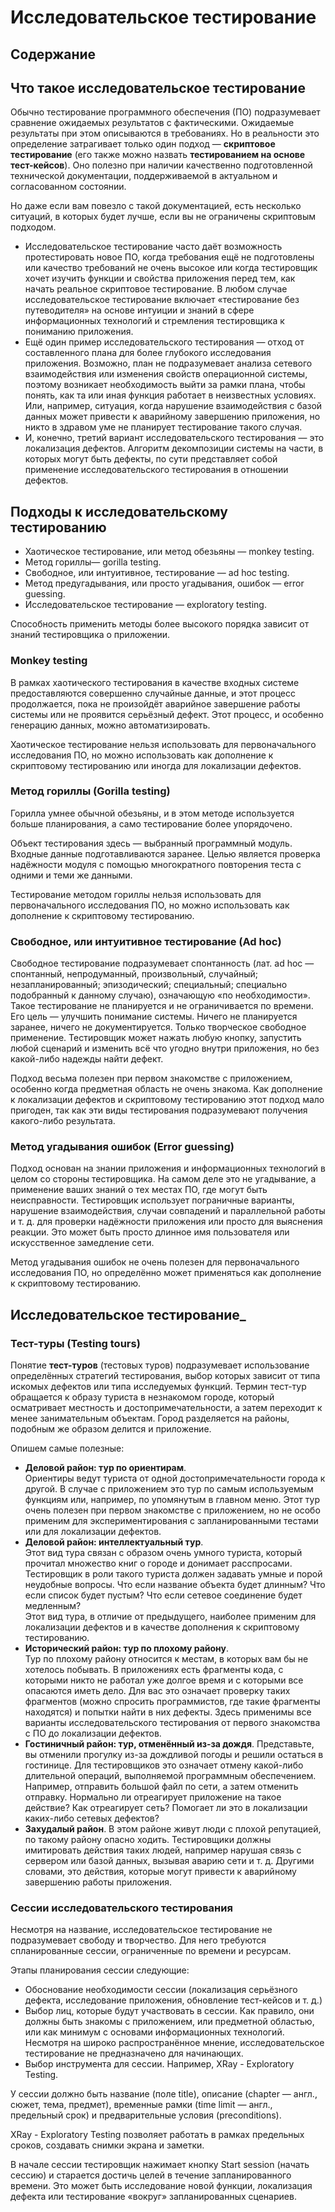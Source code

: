 # Исследовательское тестирование

## Содержание

## Что такое исследовательское тестирование

Обычно тестирование программного обеспечения (ПО) подразумевает сравнение ожидаемых результатов с фактическими. Ожидаемые результаты при этом описываются в требованиях. Но в реальности это определение затрагивает только один подход — **скриптовое тестирование** (его также можно назвать **тестированием на основе тест-кейсов**). Оно полезно при наличии качественно подготовленной технической документации, поддерживаемой в актуальном и согласованном состоянии.

Но даже если вам повезло с такой документацией, есть несколько ситуаций, в которых будет лучше, если вы не ограничены скриптовым подходом.
* Исследовательское тестирование часто даёт возможность протестировать новое ПО, когда требования ещё не подготовлены или качество требований не очень высокое или когда тестировщик хочет изучить функции и свойства приложения перед тем, как начать реальное скриптовое тестирование. В любом случае исследовательское тестирование включает «тестирование без путеводителя» на основе интуиции и знаний в сфере информационных технологий и стремления тестировщика к пониманию приложения.
* Ещё один пример исследовательского тестирования — отход от составленного плана для более глубокого исследования приложения. Возможно, план не подразумевает анализа сетевого взаимодействия или изменения свойств операционной системы, поэтому возникает необходимость выйти за рамки плана, чтобы понять, как та или иная функция работает в неизвестных условиях. Или, например, ситуация, когда нарушение взаимодействия с базой данных может привести к аварийному завершению приложения, но никто в здравом уме не планирует тестирование такого случая.
* И, конечно, третий вариант исследовательского тестирования — это локализация дефектов. Алгоритм декомпозиции системы на части, в которых могут быть дефекты, по сути представляет собой применение исследовательского тестирования в отношении дефектов.

## Подходы к исследовательскому тестированию

* Хаотическое тестирование, или метод обезьяны — monkey testing. 
* Метод гориллы— gorilla testing.
* Cвободное, или интуитивное, тестирование — ad hoc testing.
* Метод предугадывания, или просто угадывания, ошибок — error guessing.
* Исследовательское тестирование — exploratory testing.

Способность применить методы более высокого порядка зависит от знаний тестировщика о приложении.

### Monkey testing

В рамках хаотического тестирования в качестве входных системе предоставляются совершенно случайные данные, и этот процесс продолжается, пока не произойдёт аварийное завершение работы системы или не проявится серьёзный дефект. Этот процесс, и особенно генерацию данных, можно автоматизировать.

Хаотическое тестирование нельзя использовать для первоначального исследования ПО, но можно использовать как дополнение к скриптовому тестированию или иногда для локализации дефектов.

### Метод гориллы (Gorilla testing)

Горилла умнее обычной обезьяны, и в этом методе используется больше планирования, а само тестирование более упорядочено.

Объект тестирования здесь — выбранный программный модуль. Входные данные подготавливаются заранее. Целью является проверка надёжности модуля с помощью многократного повторения теста с одними и теми же данными.

Тестирование методом гориллы нельзя использовать для первоначального исследования ПО, но можно использовать как дополнение к скриптовому тестированию.

### Свободное, или интуитивное тестирование (Ad hoc)

Свободное тестирование подразумевает спонтанность (лат. ad hoc — спонтанный, непродуманный, произвольный, случайный; незапланированный; эпизодический; специальный; специально подобранный к данному случаю), означающую «по необходимости». Такое тестирование не планируется и не ограничивается по времени. Его цель — улучшить понимание системы. Ничего не планируется заранее, ничего не документируется. Только творческое свободное применение. Тестировщик может нажать любую кнопку, запустить любой сценарий и изменить всё что угодно внутри приложения, но без какой-либо надежды найти дефект.

Подход весьма полезен при первом знакомстве с приложением, особенно когда предметная область не очень знакома. Как дополнение к локализации дефектов и скриптовому тестированию этот подход мало пригоден, так как эти виды тестирования подразумевают получения какого-либо результата.

### Метод угадывания ошибок (Error guessing)

Подход основан на знании приложения и информационных технологий в целом со стороны тестировщика. На самом деле это не угадывание, а применение ваших знаний о тех местах ПО, где могут быть неисправности. Тестировщик использует пограничные варианты, нарушение взаимодействия, случаи совпадений и параллельной работы и т. д. для проверки надёжности приложения или просто для выяснения реакции. Это может быть просто длинное имя пользователя или искусственное замедление сети.

Метод угадывания ошибок не очень полезен для первоначального исследования ПО, но определённо может применяться как дополнение к скриптовому тестированию.

## Исследовательское тестирование_

### Тест-туры (Testing tours)

Понятие **тест-туров** (тестовых туров) подразумевает использование определённых стратегий тестирования, выбор которых зависит от типа искомых дефектов или типа исследуемых функций. Термин тест-тур обращается к образу туриста в незнакомом городе, который осматривает местность и достопримечательности, а затем переходит к менее занимательным объектам. Город разделяется на районы, подобным же образом делится и приложение.

Опишем самые полезные:
* **Деловой район: тур по ориентирам**.  
Ориентиры ведут туриста от одной достопримечательности города к другой. В случае с приложением это тур по самым используемым функциям или, например, по упомянутым в главном меню. Этот тур очень полезен при первом знакомстве с приложением, но не особо применим для экспериментирования с запланированными тестами или для локализации дефектов.
* **Деловой район: интеллектуальный тур**.  
Этот вид тура связан с образом очень умного туриста, который прочитал множество книг о городе и донимает расспросами. Тестировщик в роли такого туриста должен задавать умные и порой неудобные вопросы. Что если название объекта будет длинным? Что если список будет пустым? Что если сетевое соединение будет медленным?  
Этот вид тура, в отличие от предыдущего, наиболее применим для локализации дефектов и в качестве дополнения к скриптовому тестированию.
* **Исторический район: тур по плохому району**.  
Тур по плохому району относится к местам, в которых вам бы не хотелось побывать. В приложениях есть фрагменты кода, с которыми никто не работал уже долгое время и с которыми все опасаются иметь дело. Для вас это означает проверку таких фрагментов (можно спросить программистов, где такие фрагменты находятся) и попытки найти в них дефекты. Здесь применимы все варианты исследовательского тестирования от первого знакомства с ПО до локализации дефектов.
* **Гостиничный район: тур, отменённый из-за дождя**. 
Представьте, вы отменили прогулку из-за дождливой погоды и решили остаться в гостинице. Для тестировщиков это означает отмену какой-либо длительной операций, выполняемой программным обеспечением. Например, отправить большой файл по сети, а затем отменить отправку. Нормально ли отреагирует приложение на такое действие? Как отреагирует сеть? Помогает ли это в локализации каких-либо сетевых дефектов?
* **Захудалый район**.  В этом районе живут люди с плохой репутацией, по такому району опасно ходить. Тестировщики должны имитировать действия таких людей, например нарушая связь с сервером или базой данных, вызывая аварию сети и т. д. Другими словами, это действия, которые могут привести к аварийному завершению работы приложения. 

### Сессии исследовательского тестирования

Несмотря на название, исследовательское тестирование не подразумевает свободу и творчество. Для него требуются спланированные сессии, ограниченные по времени и ресурсам.

Этапы планирования сессии следующие:
* Обоснование необходимости сессии (локализация серьёзного дефекта, исследование приложения, обновление тест-кейсов и т. д.)
* Выбор лиц, которые будут участвовать в сессии. Как правило, они должны быть знакомы с приложением, или предметной областью, или как минимум с основами информационных технологий. Несмотря на широко распространённое мнение, исследовательское тестирование не предназначено для начинающих. 
* Выбор инструмента для сессии. Например, XRay - Exploratory Testing.

У сессии должно быть название (поле title), описание (chapter — англ., сюжет, тема, предмет), временные рамки (time limit — англ., предельный срок) и предварительные условия (preconditions).

XRay - Exploratory Testing позволяет работать в рамках предельных сроков, создавать снимки экрана и заметки.

В начале сессии  тестировщик нажимает кнопку Start session (начать сессию) и старается достичь целей в течение запланированного времени. Это может быть исследование новой функции, локализация дефекта или тестирование «вокруг» запланированных сценариев.
